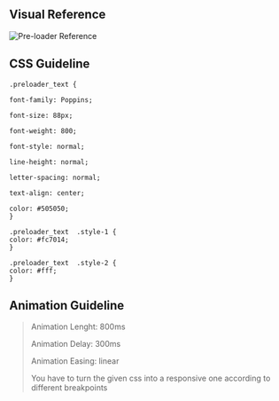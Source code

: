 ## Visual Reference

![Pre-loader Reference]([https://github.com/itsdurgeshray/CodeChamp-s-Website/blob/main/ux_design_guidlines/pre-loader.gif?raw=true])

## CSS Guideline

    .preloader_text {

    font-family: Poppins;

    font-size: 88px;

    font-weight: 800;

    font-style: normal;

    line-height: normal;

    letter-spacing: normal;

    text-align: center;

    color: #505050;
    }

    .preloader_text  .style-1 {
    color: #fc7014;
    }

    .preloader_text  .style-2 {
    color: #fff;
    }

## Animation Guideline

> Animation Lenght: 800ms
>
> Animation Delay: 300ms
>
> Animation Easing: linear
>
> You have to turn the given css into a responsive one according to different breakpoints
